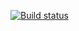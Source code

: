 [![Build status](https://ci.appveyor.com/api/projects/status/8eahgqdkkapm8tew?svg=true)](https://ci.appveyor.com/project/nugmanov87/ajs-homeworks-math-regexp-arraybuffer-9-2)
